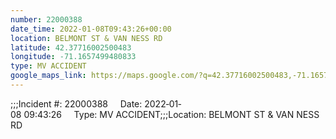 ```yaml
---
number: 22000388
date_time: 2022-01-08T09:43:26+00:00
location: BELMONT ST & VAN NESS RD
latitude: 42.37716002500483
longitude: -71.1657499480833
type: MV ACCIDENT
google_maps_link: https://maps.google.com/?q=42.37716002500483,-71.1657499480833
---
```


;;;Incident #: 22000388     Date: 2022‐01‐08 09:43:26     Type: MV ACCIDENT;;;Location: BELMONT ST & VAN NESS RD
